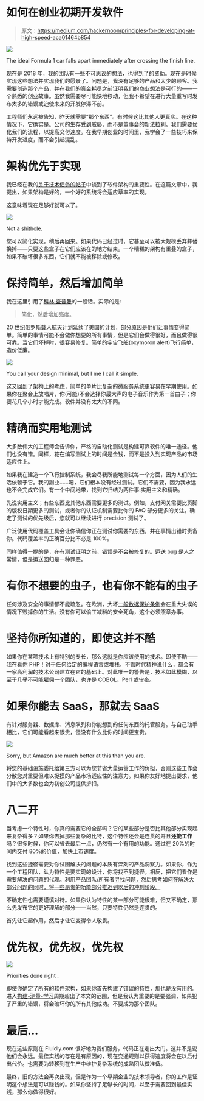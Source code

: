 # 如何在创业初期开发软件

> 原文：<https://medium.com/hackernoon/principles-for-developing-at-high-speed-aca01464b854>

![](img/80670bf8b466aaaf5a8ec61dd3950212.png)

The ideal Formula 1 car falls apart immediately after crossing the finish line.

现在是 2018 年，我的团队有一些不可思议的想法，[也得到了](https://www.uktech.news/news/investment-news/octopus-ventures-leads-fintech-startup-fluidlys-2m-seed-20170928)的资助。现在是时候实现这些想法并实现我们的愿景了。问题是，我没有足够的产品和太少的顾客。我需要创造那个产品，并在我们的资金耗尽之前证明我们的商业想法是可行的——一个熟悉的创业故事。虽然我需要尽可能快地移动，但我不希望在进行大量重写时发布太多的错误或迫使未来的开发停滞不前。

工程师们永远被告知，昨天就需要“那个东西”。有时候这比其他人更真实。在这种情况下，它确实是。公司的生存受到威胁，而不是董事会的新法拉利。我们需要优化我们的流程，以提高交付速度。在我早期创业的时间里，我学会了一些技巧来保持开发进度，而不会引起混乱。

# 架构优先于实现

我已经在我的[关于技术债务的帖子](/@MostlyHarmlessD/on-technical-debt-7bac65edf349)中谈到了软件架构的重要性。在这篇文章中，我提出，如果架构是好的，一个好的系统将会适应草率的实现。

这意味着现在足够好就可以了。

![](img/0f73e29687f31d884367c7c7143fd685.png)

Not a shithole.

您可以简化实现，稍后再回来。如果代码已经过时，它甚至可以被大规模丢弃并替换掉——只要这些盒子在它们应该在的地方结束。一个糟糕的架构有重叠的盒子，如果不破坏很多东西，它们就不能被移除或修改。

# 保持简单，然后增加简单

我在这里引用了[科林·查普曼](https://en.wikipedia.org/wiki/Colin_Chapman)的一段话。实际的是:

> 简化，然后增加亮度。

20 世纪俄罗斯载人航天计划延续了美国的计划，部分原因是他们让事情变得简单。简单的事情可能不会做你想要的所有事情，但是它们会做得很好，而且做得很可靠。当它们坏掉时，很容易修复。简单的宇宙飞船(oxymoron alert)飞行简单，造价低廉。

![](img/65239d3f4dfbc35a7992adf95a84218d.png)

You call your design minimal, but I me I call it simple.

这又回到了架构上的考虑，简单的单片比复杂的微服务系统更容易在早期使用。如果你在聚会上放唱片，你(可能)不会选择你最大声的电子音乐作为第一首曲子；你要花几个小时才能完成。软件并没有太大的不同。

# 精确而实用地测试

大多数伟大的工程师会告诉你，严格的自动化测试是构建可靠软件的唯一途径。他们也没有错。同样，花在编写测试上的时间是金钱，而不是投入到实现产品的市场适应性上。

如果我在建造一个飞行控制系统，我会尽我所能地测试每一个方面，因为人们的生活依赖于它。我的副业……嗯，它们根本没有经过测试。它们不需要，因为我永远也不会完成它们。有一个中间地带，找到它归结为两件事:实用主义和精确。

先说实用主义；有些东西比其他东西需要更多的测试。例如，支付网关需要比页脚的版权日期更多的测试，或者你的认证机制需要比你的 FAQ 部分更多的关注。确定了测试的优先级后，您就可以继续进行 precision 测试了。

广泛使用代码覆盖工具会让你确信你正在测试你需要的东西，并在事情出错时责备你。代码覆盖率的正确百分比不必是 100%。

同样值得一提的是，在有测试证明之前，错误是不会被修复的。运送 bug 是人之常情，但是运送回归是一种罪恶。

# 有你不想要的虫子，也有你不能有的虫子

任何涉及安全的事情都不能疏忽。在欧洲，大坏[一般数据保护条例](https://en.wikipedia.org/wiki/General_Data_Protection_Regulation)会在重大失误的情况下毁掉你的生活。没有你可以偷工减料的安全死角，这个必须照章办事。

# 坚持你所知道的，即使这并不酷

如果你在某项技术上有特别的专长，那么这就是你应该使用的技术。即使不酷——我在看你 PHP！对于任何给定的编程语言或堆栈，不管时代精神说什么，都会有一家高利润的技术公司建立在它的基础上。对此唯一的警告是，技术如此模糊，以至于几乎不可能雇佣一个团队，也许是 COBOL、Perl 或[守夜](https://github.com/munificent/vigil)。

# 如果你能去 SaaS，那就去 SaaS

有针对服务器、数据库、消息队列和你能想到的任何东西的托管服务。与自己动手相比，它们可能看起来很贵，但没有什么比你的时间更宝贵。

![](img/257fa83f8221af496864e1df686e6d2b.png)

Sorry, but Amazon are much better at this than you are.

将您的基础设施委托给第三方可以为您节省大量运营工作的负担，否则这些工作会分散您对重要但难以捉摸的产品市场适应性的注意力。如果你友好地提出要求，他们中的大多数也会为初创公司提供折扣。

# 八二开

当考虑一个特性时，你真的需要它的全部吗？它的某些部分是否比其他部分实现起来复杂得多？如果你去掉那些复杂的比特，这个特性还会是连贯的并且**还能工作**吗？很多时候，你可以省去最后一点，仍然有一个有用的功能。通过在 20%的时间内交付 80%的价值，加快上市速度。

找到这些捷径需要对你试图解决的问题的本质有深刻的产品洞察力。如果你，作为一个工程团队，认为特性是要实现的设计，你将找不到捷径。相反，把它们看作是需要解决的问题的代理。利用产品团队/所有者[寻找问题，然后思考如何在解决大部分问题的同时，将一些昂贵的功能部分推迟到以后的冲刺阶段。](https://en.wikipedia.org/wiki/Grok)

不确定性也需要谨慎对待。如果你认为特性的某一部分可能很难，但又不确定，那么先发布它的更好理解的部分——当然，只要特性仍然是连贯的。

首先让它起作用，然后才让它变得令人敬畏。

# 优先权，优先权，优先权

![](img/a23df9afa5daff7f728d324033fcbcb9.png)

Priorities done right .

即使你确定了所有的软件架构，如果你首先构建了错误的特性，那也是没有用的。进入[构建-测量-学习](http://theleanstartup.com/principles)周期超出了本文的范围，但是我认为重要的是要强调，如果犯了严重的错误，将会破坏你的所有其他成功。不要成为那个团队。

# 最后…

现在这些原则在 Fluidly.com 很好地为我们服务，代码正在走出大门。这并不是说他们会永远。最佳实践的存在是有原因的，现在变通规则以获得速度将会在以后付出代价。也需要为转移到在生产中维护复杂系统的成熟团队做准备。

最终，旧的方法会再次出现，但是作为一个早期企业的技术领导者，你的工作是证明这个想法是可以赚钱的。如果你坚持了足够长的时间，以至于需要回到最佳实践，那么你做得很好。
